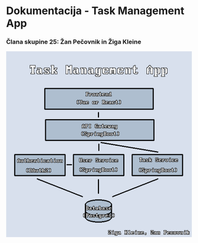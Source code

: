 # Dokumentacija - Task Management App

### Člana skupine 25: Žan Pečovnik in Žiga Kleine

![Prvi izris projekta](prviOpisProjekta.png "Prvi osnutek projekta")

